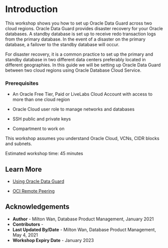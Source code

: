 # Introduction

This workshop shows you how to set up Oracle Data Guard across two cloud regions.  Oracle Data Guard provides disaster recovery for your Oracle databases.  A standby database is set up to receive redo transaction logs from the primary database.  In the event of a disaster on the primary database, a failover to the standby database will occur.  

For disaster recovery, it is a common practice to set up the primary and standby database in two different data centers preferably located in different geographies.  In this guide we will be setting up Oracle Data Guard between two cloud regions using Oracle Database Cloud Service.  

### Prerequisites

- An Oracle Free Tier, Paid or LiveLabs Cloud Account with access to more than one cloud region

- Oracle Cloud user role to manage networks and databases

- SSH public and private keys

- Compartment to work on

This workshop assumes you understand Oracle Cloud, VCNs, CIDR blocks and subnets.

Estimated workshop time:  45 minutes



## Learn More

- [Using Oracle Data Guard](https://docs.oracle.com/en-us/iaas/Content/Database/Tasks/usingdataguard.htm)

- [OCI Remote Peering](https://docs.oracle.com/en-us/iaas/Content/Network/Tasks/remoteVCNpeering.htm)



## Acknowledgements

- **Author** - Milton Wan, Database Product Management, January 2021
- **Contributors** -
- **Last Updated By/Date** - Milton Wan, Database Product Management, May 4, 2021
- **Workshop Expiry Date** - January 2023
